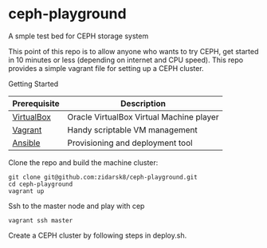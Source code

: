 # ceph-playground

A smple test bed for CEPH storage system

This point of this repo is to allow anyone who wants to try CEPH, get started 
in 10 minutes or less (depending on internet and CPU speed). This repo provides
a simple vagrant file for setting up a CEPH cluster.

Getting Started

 
|               Prerequisite               |               Description                |
|------------------------------------------|------------------------------------------|
|[VirtualBox](https://www.virtualbox.org/) | Oracle VirtualBox Virtual Machine player |
|[Vagrant](https://www.vagrantup.com/)     | Handy scriptable VM management           |
|[Ansible](https://www.ansible.com/)       | Provisioning and deployment tool         |


Clone the repo and build the machine cluster:

```
git clone git@github.com:zidarsk8/ceph-playground.git
cd ceph-playground
vagrant up
```

Ssh to the master node and play with cep

```
vagrant ssh master
```

Create a CEPH cluster by following steps in deploy.sh.


